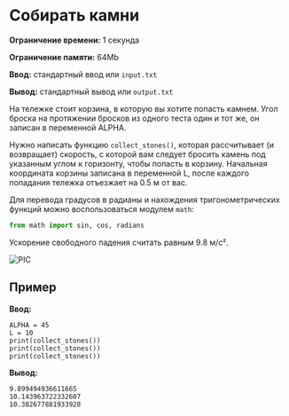 # Собирать камни

**Ограничение времени:** 1 секунда

**Ограничение памяти:** 64Mb

**Ввод:** стандартный ввод или `input.txt`

**Вывод:** стандартный вывод или `output.txt`

На тележке стоит корзина, в которую вы хотите попасть камнем. Угол броска на протяжении бросков из одного теста один и тот же, он записан в переменной ALPHA.

Нужно написать функцию `collect_stones()`, которая рассчитывает (и возвращает) скорость, с которой вам следует бросить камень под указанным углом к горизонту, чтобы попасть в корзину. Начальная координата корзины записана в переменной L, после каждого попадания тележка отъезжает на 0.5 м от вас.

Для перевода градусов в радианы и нахождения тригонометрических функций можно воспользоваться модулем `math`:

```python
from math import sin, cos, radians
```

Ускорение свободного падения считать равным 9.8 м/с².

![PIC](PIC)

## Пример

**Ввод:**

```
ALPHA = 45
L = 10
print(collect_stones())
print(collect_stones())
print(collect_stones())
```

**Вывод:**

```
9.899494936611665
10.143963722332607
10.382677881933928